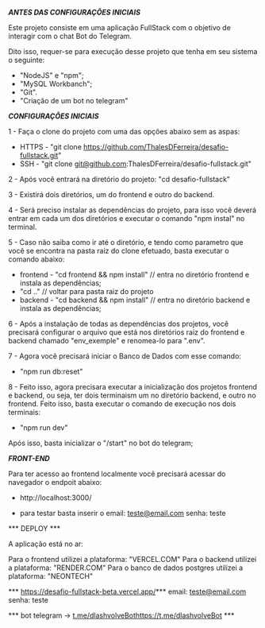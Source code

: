 ***ANTES DAS CONFIGURAÇÕES INICIAIS***

Este projeto consiste em uma aplicação FullStack com o objetivo de interagir com o chat Bot do Telegram.

Dito isso, requer-se para execução desse projeto que tenha em seu sistema o seguinte:

* "NodeJS" e "npm";
* "MySQL Workbanch";
* "Git".
* "Criação de um bot no telegram"

***CONFIGURAÇÕES INICIAIS***

1 - Faça o clone do projeto com uma das opções abaixo sem as aspas:

* HTTPS - "git clone https://github.com/ThalesDFerreira/desafio-fullstack.git"
* SSH - "git clone git@github.com:ThalesDFerreira/desafio-fullstack.git"


2 - Após você entrará na diretório do projeto:
"cd desafio-fullstack"


3 - Existirá dois diretórios, um do frontend e outro do backend.


4 - Será preciso instalar as dependências do projeto, para isso você deverá entrar em cada um dos diretórios e executar o comando "npm instal" no terminal.


5 - Caso não saiba como ir até o diretório, e tendo como parametro que você se encontra na pasta raiz do clone efetuado, basta executar o comando abaixo:

* frontend - "cd frontend && npm install" // entra no diretório frontend e instala as dependências;
* "cd .." // voltar para pasta raiz do projeto
* backend - "cd backend && npm install" // entra no diretório backend e instala as dependências;


6 - Após a instalação de todas as dependências dos projetos, você precisará configurar o arquivo que está nos diretórios raiz do frontend e backend chamado "env_exemple" e renomea-lo para ".env".


7 - Agora você precisará iniciar o Banco de Dados com esse comando:
* "npm run db:reset"


8 - Feito isso, agora precisara executar a inicialização dos projetos frontend e backend, ou seja, ter dois terminaism um no diretório backend, e outro no frontend. 
Feito isso, basta executar o comando de execução nos dois terminais:

* "npm run dev"

Após isso, basta inicializar o "/start" no bot do telegram;


***FRONT-END***

Para ter acesso ao frontend localmente você precisará acessar do navegador o endpoit abaixo:

* http://localhost:3000/

* para testar basta inserir o 
          email: teste@email.com
          senha: teste


*** DEPLOY ***

A aplicação está no ar:

Para o frontend utilizei a plataforma: "VERCEL.COM" Para o backend utilizei a plataforma: "RENDER.COM" Para o banco de dados postgres utilizei a plataforma: "NEONTECH"

*** https://desafio-fullstack-beta.vercel.app/*** email: teste@email.com senha: teste

*** bot telegram -> [t.me/dlashvolveBot](https://t.me/dlashvolveBot)https://t.me/dlashvolveBot ***

